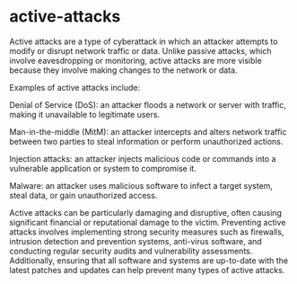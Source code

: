 # active-attacks
Active attacks are a type of cyberattack in which an attacker attempts to modify or disrupt network traffic or data. Unlike passive attacks, which involve eavesdropping or monitoring, active attacks are more visible because they involve making changes to the network or data.

Examples of active attacks include:

Denial of Service (DoS): an attacker floods a network or server with traffic, making it unavailable to legitimate users.

Man-in-the-middle (MitM): an attacker intercepts and alters network traffic between two parties to steal information or perform unauthorized actions.

Injection attacks: an attacker injects malicious code or commands into a vulnerable application or system to compromise it.

Malware: an attacker uses malicious software to infect a target system, steal data, or gain unauthorized access.

Active attacks can be particularly damaging and disruptive, often causing significant financial or reputational damage to the victim. Preventing active attacks involves implementing strong security measures such as firewalls, intrusion detection and prevention systems, anti-virus software, and conducting regular security audits and vulnerability assessments. Additionally, ensuring that all software and systems are up-to-date with the latest patches and updates can help prevent many types of active attacks.
